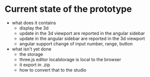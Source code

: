 # Current state of the prototype
- what does it contains
  - display the 3d
  - update in the 3d viewport are reported in the angular sidebar
  - update in the angular sidebar are reported in the 3d viewport
  - angular support change of input number, range, button
- what isn't yet done
  - the storage
  - three.js editor localstorage is local to the browser
  - it export in .zip
  - how to convert that to the studio
